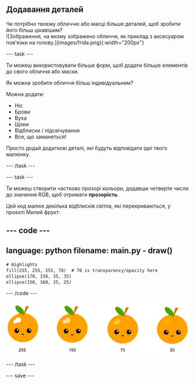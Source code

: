 ## Додавання деталей

<div style="display: flex; flex-wrap: wrap">
<div style="flex-basis: 200px; flex-grow: 1; margin-right: 15px;">
Чи потрібно твоєму обличчю або масці більше деталей, щоб зробити його більш цікавішим? 
</div>
<div>
![Зображення, на якому зображено обличчя, як приклад з аксесуаром пов'язки на голову.](images/frida.png){:width="200px"}
</div>
</div>

--- task ---

Ти можеш використовувати більше форм, щоб додати більше елементів до свого обличчя або маски.

Як можна зробити обличчя більш індивідуальним?

Можна додати:

+ Ніс
+ Брови
+ Вуха
+ Щоки
+ Відблиски / підсвічування
+ Все, що заманеться!

Просто додай додаткові деталі, які будуть відповідати ідеї твого малюнку.

--- /task ---

--- task ---

Ти можеш створити частково прозорі кольори, додавши четверте число до значення RGB, щоб отримати **прозорість**.

Цей код малює декілька відблисків світла, які перекриваються, у проєкті Милий фрукт:

--- code ---
---
language: python
filename: main.py - draw()
---

    # Highlights    
    fill(255, 255, 255, 70)  # 70 is transparency/opacity here    
    ellipse(170, 150, 35, 35)   
    ellipse(150, 160, 25, 25)

--- /code ---

![Kawaii fruit image with highlights at different opacities: 30, 70, 150, 255. The lower value, 30, is less opaque and 255 is fully opaque.](images/opacity.png)

--- /task ---

--- save ---

